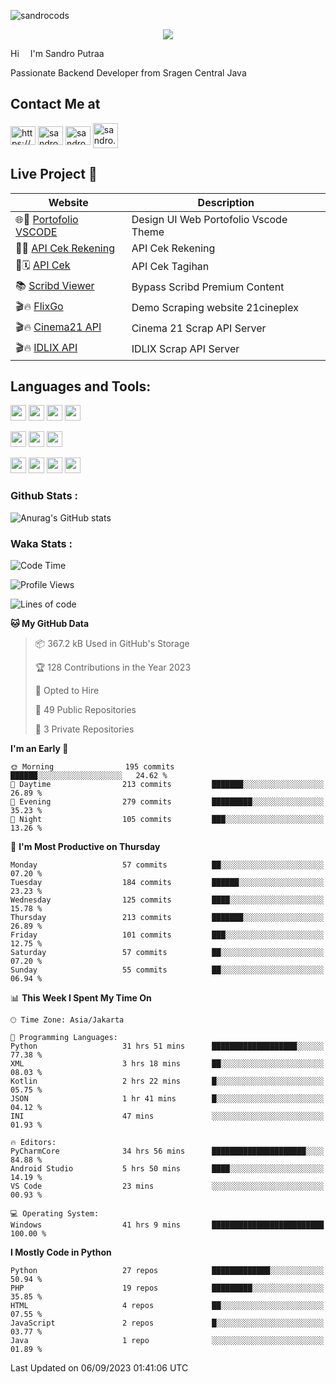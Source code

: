 

![sandrocods](https://cardivo.vercel.app/api?name=Martinus%20Krisandro%20Perdana%20Putra&description=Junior%20Backend%20Developer&image=https://avatars.githubusercontent.com/u/59155826?v=4&backgroundColor=%23ecf0f1)
<p align="center" style="p3">
<a href="https://github.com/antonkomarev/github-profile-views-counter">
    <img align="center"  src="https://komarev.com/ghpvc/?username=sandrocods&style=for-the-badge">
</a>
</p>

Hi <img src="https://media.giphy.com/media/hvRJCLFzcasrR4ia7z/giphy.gif" width="10px"> I'm Sandro Putraa

Passionate Backend Developer from Sragen Central Java

## Contact Me at

<p align="left">
    <a href="https://www.linkedin.com/in/sandro-putraa-34b80a19b/" target="blank"><img align="center" src="https://raw.githubusercontent.com/rahuldkjain/github-profile-readme-generator/master/src/images/icons/Social/linked-in-alt.svg" alt="https://www.linkedin.com/in/sandro-putraa-34b80a19b/" height="30" width="40" /></a>
    <a href="https://fb.com/sandro.putraaa" target="blank"><img align="center" src="https://raw.githubusercontent.com/rahuldkjain/github-profile-readme-generator/master/src/images/icons/Social/facebook.svg" alt="sandro.putraaa" height="30" width="40" /></a>
    <a href="https://instagram.com/sandro.putraa" target="blank"><img align="center" src="https://raw.githubusercontent.com/rahuldkjain/github-profile-readme-generator/master/src/images/icons/Social/instagram.svg" alt="sandro.putraa" height="30" width="40" /></a>
    <a href="https://wakatime.com/@sandrocods" target="blank"><img align="center" src="https://wakatime.com/static/img/wakatime-logo-text-vertical.png" alt="sandro.putraa" height="40" width="40" /></a>
   
</p>

## Live Project 🚀


| Website             | Description     |
| ----------------- | --- |
| 🌐👤 [Portofolio VSCODE](http://47.88.53.4:1872/porto/)| Design UI Web Portofolio Vscode Theme |
| 📑👤 [API Cek Rekening](http://47.88.53.4:3333/api/docs) | API Cek Rekening |
| 📑🗓 [API Cek](http://47.88.53.4:1111/api/docs) | API Cek Tagihan |
| 📚 [Scribd Viewer](http://sandroputraa.my.id/scribd/) | Bypass Scribd Premium Content |
| 🎬🔥 [FlixGo](https://testflsk.sandroputraa.com/) | Demo Scraping website 21cineplex  |
| 🎬🔥 [Cinema21 API](https://cinema-21-scrapper.vercel.app/) | Cinema 21 Scrap API Server |
| 🎬🔥 [IDLIX API](https://idlix-api.vercel.app/) | IDLIX Scrap API Server |



## Languages and Tools:

<img src="https://img.shields.io/badge/-Git-white?style=for-the-badge&logo=git" height="25" /></img>
<img src="https://img.shields.io/badge/-GitHub-white?style=for-the-badge&logo=github&logoColor=007ACC" height="25" /></img> <img src="https://img.shields.io/badge/-VS%20Code-white?style=for-the-badge&logo=visual-studio-code&logoColor=007ACC" height="25" /></img> <img src="https://img.shields.io/badge/-Pycharm-white?style=for-the-badge&logo=pycharm&logoColor=007ACC" height="25" /></img>

<img src="https://img.shields.io/badge/-Laravel-white?style=for-the-badge&logo=laravel&logoColor=007ACC" height="25" /></img>
<img src="https://img.shields.io/badge/-Flask-white?style=for-the-badge&logo=flask&logoColor=007ACC" height="25" /></img>
<img src="https://img.shields.io/badge/-Selenium-white?style=for-the-badge&logo=selenium&logoColor=007ACC" height="25" /></img>

<img src="https://img.shields.io/badge/-Python-white?style=for-the-badge&logo=python&logoColor=007ACC" height="25" /></img>
<img src="https://img.shields.io/badge/-Php-white?style=for-the-badge&logo=php&logoColor=007ACC" height="25" /></img>
<img src="https://img.shields.io/badge/-java-white?style=for-the-badge&logo=java&logoColor=007ACC" height="25" /></img>
<img src="https://img.shields.io/badge/-c++-white?style=for-the-badge&logo=c%2B%2B&logoColor=007ACC" height="25" /></img>



### Github Stats :
![Anurag's GitHub stats](https://github-readme-stats.vercel.app/api?username=sandrocods&show_icons=true&theme=transparent)


### Waka Stats :
<!--START_SECTION:waka-->
![Code Time](http://img.shields.io/badge/Code%20Time-1%2C077%20hrs%2016%20mins-blue)

![Profile Views](http://img.shields.io/badge/Profile%20Views-1-blue)

![Lines of code](https://img.shields.io/badge/From%20Hello%20World%20I%27ve%20Written-1.4%20million%20lines%20of%20code-blue)

**🐱 My GitHub Data** 

> 📦 367.2 kB Used in GitHub's Storage 
 > 
> 🏆 128 Contributions in the Year 2023
 > 
> 💼 Opted to Hire
 > 
> 📜 49 Public Repositories 
 > 
> 🔑 3 Private Repositories 
 > 
**I'm an Early 🐤** 

```text
🌞 Morning                195 commits         ██████░░░░░░░░░░░░░░░░░░░   24.62 % 
🌆 Daytime                213 commits         ███████░░░░░░░░░░░░░░░░░░   26.89 % 
🌃 Evening                279 commits         █████████░░░░░░░░░░░░░░░░   35.23 % 
🌙 Night                  105 commits         ███░░░░░░░░░░░░░░░░░░░░░░   13.26 % 
```
📅 **I'm Most Productive on Thursday** 

```text
Monday                   57 commits          ██░░░░░░░░░░░░░░░░░░░░░░░   07.20 % 
Tuesday                  184 commits         ██████░░░░░░░░░░░░░░░░░░░   23.23 % 
Wednesday                125 commits         ████░░░░░░░░░░░░░░░░░░░░░   15.78 % 
Thursday                 213 commits         ███████░░░░░░░░░░░░░░░░░░   26.89 % 
Friday                   101 commits         ███░░░░░░░░░░░░░░░░░░░░░░   12.75 % 
Saturday                 57 commits          ██░░░░░░░░░░░░░░░░░░░░░░░   07.20 % 
Sunday                   55 commits          ██░░░░░░░░░░░░░░░░░░░░░░░   06.94 % 
```


📊 **This Week I Spent My Time On** 

```text
🕑︎ Time Zone: Asia/Jakarta

💬 Programming Languages: 
Python                   31 hrs 51 mins      ███████████████████░░░░░░   77.38 % 
XML                      3 hrs 18 mins       ██░░░░░░░░░░░░░░░░░░░░░░░   08.03 % 
Kotlin                   2 hrs 22 mins       █░░░░░░░░░░░░░░░░░░░░░░░░   05.75 % 
JSON                     1 hr 41 mins        █░░░░░░░░░░░░░░░░░░░░░░░░   04.12 % 
INI                      47 mins             ░░░░░░░░░░░░░░░░░░░░░░░░░   01.93 % 

🔥 Editors: 
PyCharmCore              34 hrs 56 mins      █████████████████████░░░░   84.88 % 
Android Studio           5 hrs 50 mins       ████░░░░░░░░░░░░░░░░░░░░░   14.19 % 
VS Code                  23 mins             ░░░░░░░░░░░░░░░░░░░░░░░░░   00.93 % 

💻 Operating System: 
Windows                  41 hrs 9 mins       █████████████████████████   100.00 % 
```

**I Mostly Code in Python** 

```text
Python                   27 repos            █████████████░░░░░░░░░░░░   50.94 % 
PHP                      19 repos            █████████░░░░░░░░░░░░░░░░   35.85 % 
HTML                     4 repos             ██░░░░░░░░░░░░░░░░░░░░░░░   07.55 % 
JavaScript               2 repos             █░░░░░░░░░░░░░░░░░░░░░░░░   03.77 % 
Java                     1 repo              ░░░░░░░░░░░░░░░░░░░░░░░░░   01.89 % 
```




 Last Updated on 06/09/2023 01:41:06 UTC
<!--END_SECTION:waka-->
